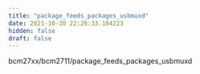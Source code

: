 ```yaml
---
title: "package_feeds_packages_usbmuxd"
date: 2021-10-30 22:26:33.104223
hidden: false
draft: false
---
```


bcm27xx/bcm2711/package_feeds_packages_usbmuxd

